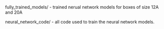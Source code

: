 fully_trained_models/ - trained nerual network models for boxes of size 12A and 20A

neural_network_code/ - all code used to train the neural network models.